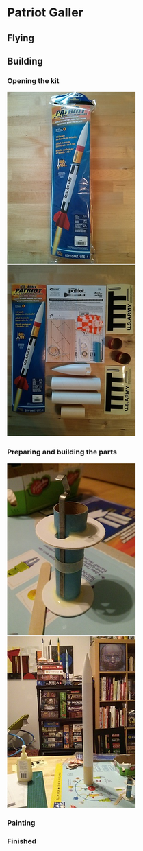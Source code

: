 # Patriot Galler

## Flying

## Building

### Opening the kit

![01_unopened_kit_front_small.jpg](./images/01_unopened_kit_front_small.jpg)
![02_opened_kit_overview_small.jpg](./images/02_opened_kit_overview_small.jpg)

### Preparing and building the parts

![03_assembled_motor_mount_small.jpg](./images/03_assembled_motor_mount_small.jpg)
![04_assembled_tube_with_nosecone_small.jpg](./images/04_assembled_tube_with_nosecone_small.jpg)

### Painting

### Finished

